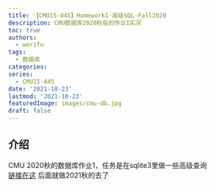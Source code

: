 ```yaml
---
title: 【CMU15-445】Homework1-高级SQL-Fall2020
description: CMU数据库2020秋版的作业1实况
toc: true
authors:
  - werifu
tags: 
  - 数据库
categories:
series:
  - CMU15-445
date: '2021-10-23'
lastmod: '2021-10-23'
featuredImage: images/cmu-db.jpg
draft: false
---
```

## 介绍
CMU 2020秋的数据库作业1，任务是在sqlite3里做一些高级查询<br>
[链接在这](https://15445.courses.cs.cmu.edu/fall2020/homework1/)
后面就做2021秋的去了